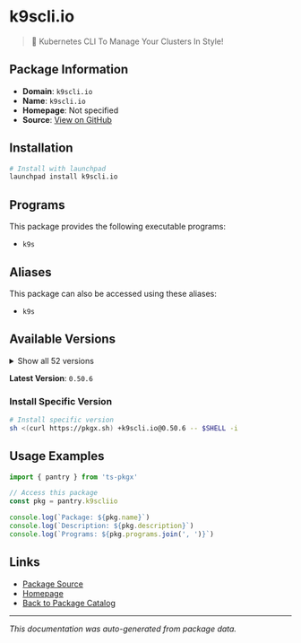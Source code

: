 # k9scli.io

> 🐶 Kubernetes CLI To Manage Your Clusters In Style!

## Package Information

- **Domain**: `k9scli.io`
- **Name**: `k9scli.io`
- **Homepage**: Not specified
- **Source**: [View on GitHub](https://github.com/pkgxdev/pantry/tree/main/projects/k9scli.io/package.yml)

## Installation

```bash
# Install with launchpad
launchpad install k9scli.io
```

## Programs

This package provides the following executable programs:

- `k9s`

## Aliases

This package can also be accessed using these aliases:

- `k9s`

## Available Versions

<details>
<summary>Show all 52 versions</summary>

- `0.50.6`, `0.50.5`, `0.50.4`, `0.50.3`, `0.50.2`
- `0.50.1`, `0.50.0`, `0.40.10`, `0.40.9`, `0.40.8`
- `0.40.7`, `0.40.6`, `0.40.5`, `0.40.4`, `0.40.3`
- `0.40.2`, `0.40.1`, `0.40.0`, `0.32.7`, `0.32.6`
- `0.32.5`, `0.32.4`, `0.32.3`, `0.32.2`, `0.32.1`
- `0.32.0`, `0.31.9`, `0.31.8`, `0.31.7`, `0.31.6`
- `0.31.5`, `0.31.4`, `0.31.3`, `0.31.2`, `0.31.1`
- `0.31.0`, `0.30.8`, `0.30.7`, `0.30.6`, `0.30.5`
- `0.30.4`, `0.30.3`, `0.30.2`, `0.30.1`, `0.30.0`
- `0.29.1`, `0.29.0`, `0.28.2`, `0.28.1`, `0.28.0`
- `0.27.4`, `0.27.3`

</details>

**Latest Version**: `0.50.6`

### Install Specific Version

```bash
# Install specific version
sh <(curl https://pkgx.sh) +k9scli.io@0.50.6 -- $SHELL -i
```

## Usage Examples

```typescript
import { pantry } from 'ts-pkgx'

// Access this package
const pkg = pantry.k9scliio

console.log(`Package: ${pkg.name}`)
console.log(`Description: ${pkg.description}`)
console.log(`Programs: ${pkg.programs.join(', ')}`)
```

## Links

- [Package Source](https://github.com/pkgxdev/pantry/tree/main/projects/k9scli.io/package.yml)
- [Homepage](#)
- [Back to Package Catalog](../package-catalog.md)

---

*This documentation was auto-generated from package data.*
